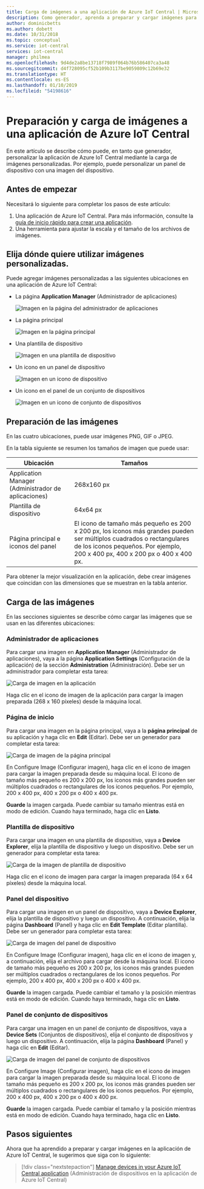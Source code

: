 ```yaml
---
title: Carga de imágenes a una aplicación de Azure IoT Central | Microsoft Docs
description: Como generador, aprenda a preparar y cargar imágenes para su aplicación de Azure IoT Central.
author: dominicbetts
ms.author: dobett
ms.date: 10/31/2018
ms.topic: conceptual
ms.service: iot-central
services: iot-central
manager: philmea
ms.openlocfilehash: 9d4de2a8be13718f7989f064b76b586407ca3a48
ms.sourcegitcommit: d4f728095cf52b109b3117be9059809c12b69e32
ms.translationtype: HT
ms.contentlocale: es-ES
ms.lasthandoff: 01/10/2019
ms.locfileid: "54198616"
---
```

# <a name="prepare-and-upload-images-to-your-azure-iot-central-application"></a>Preparación y carga de imágenes a una aplicación de Azure IoT Central

En este artículo se describe cómo puede, en tanto que generador, personalizar la aplicación de Azure IoT Central mediante la carga de imágenes personalizadas. Por ejemplo, puede personalizar un panel de dispositivo con una imagen del dispositivo.

## <a name="before-you-begin"></a>Antes de empezar

Necesitará lo siguiente para completar los pasos de este artículo:

1. Una aplicación de Azure IoT Central. Para más información, consulte la [guía de inicio rápido para crear una aplicación](quick-deploy-iot-central.md).
1. Una herramienta para ajustar la escala y el tamaño de los archivos de imágenes.

## <a name="choose-where-to-use-custom-images"></a>Elija dónde quiere utilizar imágenes personalizadas.

Puede agregar imágenes personalizadas a las siguientes ubicaciones en una aplicación de Azure IoT Central:

* La página **Application Manager** (Administrador de aplicaciones)

    ![Imagen en la página del administrador de aplicaciones](media/howto-prepare-images/applicationmanager.png)

* La página principal

    ![Imagen en la página principal](media/howto-prepare-images/homepage.png)

* Una plantilla de dispositivo

    ![Imagen en una plantilla de dispositivo](media/howto-prepare-images/devicetemplate.png)

* Un icono en un panel de dispositivo

    ![Imagen en un icono de dispositivo](media/howto-prepare-images/devicetile.png)

* Un icono en el panel de un conjunto de dispositivos

    ![Imagen en un icono de conjunto de dispositivos](media/howto-prepare-images/devicesettile.png)

## <a name="prepare-the-images"></a>Preparación de las imágenes

En las cuatro ubicaciones, puede usar imágenes PNG, GIF o JPEG.

En la tabla siguiente se resumen los tamaños de imagen que puede usar:

| Ubicación | Tamaños |
| -------- | ------ |
| Application Manager (Administrador de aplicaciones) | 268x160 px |
| Plantilla de dispositivo | 64x64 px |
| Página principal e iconos del panel | El icono de tamaño más pequeño es 200 x 200 px, los iconos más grandes pueden ser múltiplos cuadrados o rectangulares de los iconos pequeños. Por ejemplo, 200 x 400 px, 400 x 200 px o 400 x 400 px. |

Para obtener la mejor visualización en la aplicación, debe crear imágenes que coincidan con las dimensiones que se muestran en la tabla anterior.

## <a name="upload-the-images"></a>Carga de las imágenes

En las secciones siguientes se describe cómo cargar las imágenes que se usan en las diferentes ubicaciones:

### <a name="application-manager"></a>Administrador de aplicaciones

Para cargar una imagen en **Application Manager** (Administrador de aplicaciones), vaya a la página **Application Settings** (Configuración de la aplicación) de la sección **Administration** (Administración). Debe ser un administrador para completar esta tarea:

![Carga de imagen en la aplicación](media/howto-prepare-images/uploadapplicationmanager.png)

Haga clic en el icono de imagen de la aplicación para cargar la imagen preparada (268 x 160 píxeles) desde la máquina local.

### <a name="home-page"></a>Página de inicio

Para cargar una imagen en la página principal, vaya a la **página principal** de su aplicación y haga clic en **Edit** (Editar). Debe ser un generador para completar esta tarea:

![Carga de imagen de la página principal](media/howto-prepare-images/uploadhomepage.png)

En Configure Image (Configurar imagen), haga clic en el icono de imagen para cargar la imagen preparada desde su máquina local. El icono de tamaño más pequeño es 200 x 200 px, los iconos más grandes pueden ser múltiplos cuadrados o rectangulares de los iconos pequeños. Por ejemplo, 200 x 400 px, 400 x 200 px o 400 x 400 px.

**Guarde** la imagen cargada. Puede cambiar su tamaño mientras está en modo de edición. Cuando haya terminado, haga clic en **Listo**. 

### <a name="device-template"></a>Plantilla de dispositivo

Para cargar una imagen en una plantilla de dispositivo, vaya a **Device Explorer**, elija la plantilla de dispositivo y luego un dispositivo. Debe ser un generador para completar esta tarea:

![Carga de la imagen de plantilla de dispositivo](media/howto-prepare-images/uploaddevicetemplate.png)

Haga clic en el icono de imagen para cargar la imagen preparada (64 x 64 píxeles) desde la máquina local. 

### <a name="device-dashboard"></a>Panel del dispositivo

Para cargar una imagen en un panel de dispositivo, vaya a **Device Explorer**, elija la plantilla de dispositivo y luego un dispositivo. A continuación, elija la página **Dashboard** (Panel) y haga clic en **Edit Template** (Editar plantilla). Debe ser un generador para completar esta tarea:

![Carga de imagen del panel de dispositivo](media/howto-prepare-images/uploaddevicedashboard.png)

En Configure Image (Configurar imagen), haga clic en el icono de imagen y, a continuación, elija el archivo para cargar desde la máquina local. El icono de tamaño más pequeño es 200 x 200 px, los iconos más grandes pueden ser múltiplos cuadrados o rectangulares de los iconos pequeños. Por ejemplo, 200 x 400 px, 400 x 200 px o 400 x 400 px.

**Guarde** la imagen cargada. Puede cambiar el tamaño y la posición mientras está en modo de edición. Cuando haya terminado, haga clic en **Listo**.

### <a name="device-set-dashboard"></a>Panel de conjunto de dispositivos

Para cargar una imagen en un panel de conjunto de dispositivos, vaya a **Device Sets** (Conjuntos de dispositivos), elija el conjunto de dispositivos y luego un dispositivo. A continuación, elija la página **Dashboard** (Panel) y haga clic en **Edit** (Editar).

![Carga de imagen del panel de conjunto de dispositivos](media/howto-prepare-images/uploaddevicesetdashboard.png)

En Configure Image (Configurar imagen), haga clic en el icono de imagen para cargar la imagen preparada desde su máquina local. El icono de tamaño más pequeño es 200 x 200 px, los iconos más grandes pueden ser múltiplos cuadrados o rectangulares de los iconos pequeños. Por ejemplo, 200 x 400 px, 400 x 200 px o 400 x 400 px.

**Guarde** la imagen cargada. Puede cambiar el tamaño y la posición mientras está en modo de edición. Cuando haya terminado, haga clic en **Listo**.

## <a name="next-steps"></a>Pasos siguientes

Ahora que ha aprendido a preparar y cargar imágenes en la aplicación de Azure IoT Central, le sugerimos que siga con lo siguiente:

> [!div class="nextstepaction"]
> [Manage devices in your Azure IoT Central application](howto-manage-devices.md) (Administración de dispositivos en la aplicación de Azure IoT Central)